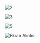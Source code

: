 
![2](https://github.com/user-attachments/assets/bce98806-640f-45ef-a0cd-a0a451dbbd7c)

![3](https://github.com/user-attachments/assets/108a1204-bf5f-42f6-bc80-9e5a3462a699)

![5](https://github.com/user-attachments/assets/7fd009f5-80ac-4f4d-a548-6b4eaa7dc5da)



![Ekran Alıntısı](https://github.com/user-attachments/assets/9e5f79ab-d4ac-46f3-884b-7af383eb04aa)
